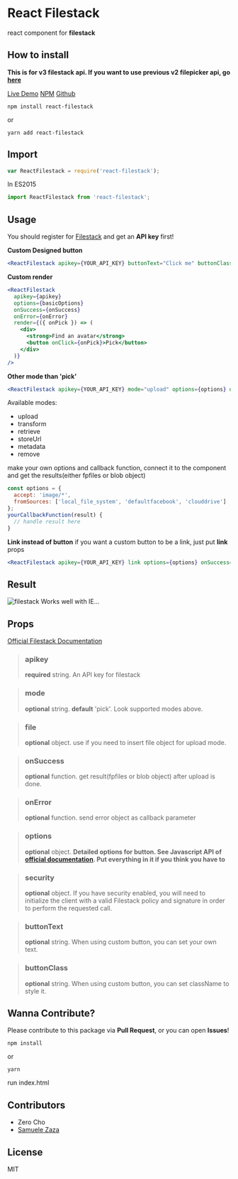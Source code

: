 # React Filestack
react component for **filestack**

## How to install

**This is for v3 filestack api. If you want to use previous v2 filepicker api, go [here](https://npmjs.com/package/react-filepicker)**

[Live Demo](https://www.zerocho.com/portfolio/ReactFilestack)
[NPM](https://npmjs.com/package/react-filestack)
[Github](https://github.com/filestack/react-filestack)
```shell
npm install react-filestack
```
or
```shell
yarn add react-filestack
```
## Import
```javascript
var ReactFilestack = require('react-filestack');
```
In ES2015
```javascript
import ReactFilestack from 'react-filestack';
```
## Usage
You should register for [Filestack](https://www.filestack.com) and get an **API key** first!

**Custom Designed button**
```jsx
<ReactFilestack apikey={YOUR_API_KEY} buttonText="Click me" buttonClass="classname" options={options} onSuccess={this.yourCallbackFunction} />
```

**Custom render**
```jsx
<ReactFilestack
  apikey={apikey}
  options={basicOptions}
  onSuccess={onSuccess}
  onError={onError}
  render={({ onPick }) => (
    <div>
      <strong>Find an avatar</strong>
      <button onClick={onPick}>Pick</button>
    </div>
  )}
/>
```

**Other mode than 'pick'**
```jsx
<ReactFilestack apikey={YOUR_API_KEY} mode="upload" options={options} onSuccess={this.yourCallbackFunction} />
```
Available modes:
* upload
* transform
* retrieve
* storeUrl
* metadata
* remove

make your own options and callback function, connect it to the component and get the results(either fpfiles or blob object)
```javascript
const options = {
  accept: 'image/*',
  fromSources: ['local_file_system', 'defaultfacebook', 'clouddrive']
};
yourCallbackFunction(result) {
  // handle result here
}
```

**Link instead of button**
if you want a custom button to be a link, just put **link** props
```jsx
<ReactFilestack apikey={YOUR_API_KEY} link options={options} onSuccess={this.yourCallbackFunction} />
```

## Result
![filestack](https://cloud.githubusercontent.com/assets/10962668/23750309/ac3e1080-050f-11e7-922d-ee9deb8251a3.png)
Works well with IE...

## Props
[Official Filestack Documentation](https://filestack.com/docs)

> ### apikey
> **required** string. An API key for filestack

> ### mode
> **optional** string. **default** 'pick'. Look supported modes above.

> ### file
> **optional** object. use if you need to insert file object for upload mode.

> ### onSuccess
> **optional** function. get result(fpfiles or blob object) after upload is done.

> ### onError
> **optional** function. send error object as callback parameter

> ### options
> **optional** object. **Detailed options for button. See Javascript API of [official documentation](https://filestack.com/docs). Put everything in it if you think you have to**

> ### security
> **optional** object. If you have security enabled, you will need to initialize
the client with a valid Filestack policy and signature in order to perform the requested call.

> ### buttonText
> **optional** string. When using custom button, you can set your own text.

> ### buttonClass
> **optional** string. When using custom button, you can set className to style it.

## Wanna Contribute?
Please contribute to this package via **Pull Request**, or you can open **Issues**!
```shell
npm install
```
or
```shell
yarn
```
run index.html

## Contributors
- Zero Cho
- [Samuele Zaza](https://github.com/samuxyz)

## License
MIT
